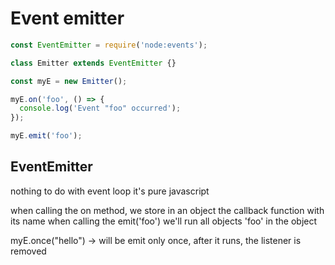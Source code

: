# Event emitter

```js
const EventEmitter = require('node:events');

class Emitter extends EventEmitter {}

const myE = new Emitter();

myE.on('foo', () => {
  console.log('Event "foo" occurred');
});

myE.emit('foo');
```

## EventEmitter

nothing to do with event loop
it's pure javascript

when calling the on method, we store in an object the callback function with its name
when calling the emit('foo') we'll run all objects 'foo' in the object

myE.once("hello") -> will be emit only once, after it runs, the listener is removed
